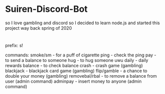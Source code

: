 # Suiren-Discord-Bot
so I love gambling and discord so I decided to learn node.js and started this project way back spring of 2020

#
prefix: s!

commands:
smoke/sm - for a puff of cigarette
ping - check the ping
pay - to send a balance to someone
hug - to hug someone uwu
daily - daily rewards
balance -  to check balance
crash - crash game (gambling)
blackjack - blackjack card game (gambling)
flip/gamble - a chance to double your money (gambling)
removebal/rbal - to remove a balance from user (admin command)
adminpay - insert money to anyone (admin command)
